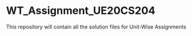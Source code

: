 # WT_Assignment_UE20CS204
This repository will contain all the solution files for Unit-Wise Assignments
